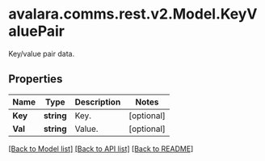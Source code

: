 # avalara.comms.rest.v2.Model.KeyValuePair
Key/value pair data.
## Properties

Name | Type | Description | Notes
------------ | ------------- | ------------- | -------------
**Key** | **string** | Key. | [optional] 
**Val** | **string** | Value. | [optional] 

[[Back to Model list]](../README.md#documentation-for-models) [[Back to API list]](../README.md#documentation-for-api-endpoints) [[Back to README]](../README.md)

